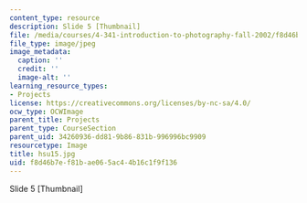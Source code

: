 ```yaml
---
content_type: resource
description: Slide 5 [Thumbnail]
file: /media/courses/4-341-introduction-to-photography-fall-2002/f8d46b7ef81bae065ac44b16c1f9f136_hsu15.jpg
file_type: image/jpeg
image_metadata:
  caption: ''
  credit: ''
  image-alt: ''
learning_resource_types:
- Projects
license: https://creativecommons.org/licenses/by-nc-sa/4.0/
ocw_type: OCWImage
parent_title: Projects
parent_type: CourseSection
parent_uid: 34260936-dd81-9b86-831b-996996bc9909
resourcetype: Image
title: hsu15.jpg
uid: f8d46b7e-f81b-ae06-5ac4-4b16c1f9f136
---
```

Slide 5 [Thumbnail]